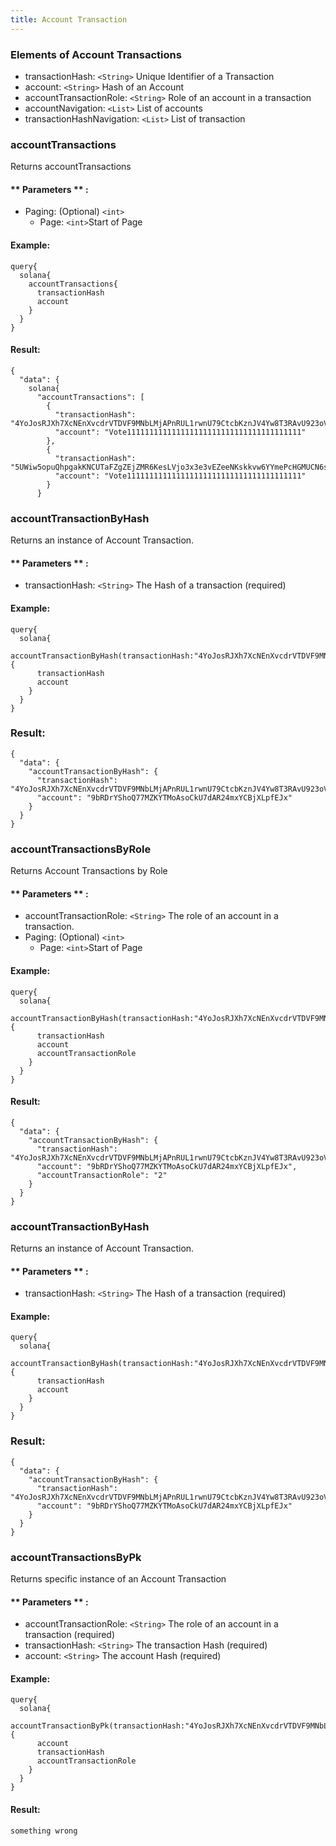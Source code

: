 ```yaml
---
title: Account Transaction
---
```


### Elements of Account Transactions 
* transactionHash: `<String>` Unique Identifier of a Transaction
* account: `<String>` Hash of an Account
* accountTransactionRole: `<String>` Role of an account in a transaction 
* accountNavigation: `<List>` List of accounts
* transactionHashNavigation: `<List>` List of transaction 

### accountTransactions
Returns accountTransactions 

#### ** Parameters ** : 
* Paging: (Optional) `<int>` 
  - Page: `<int>`Start of Page 

#### Example:
```
query{
  solana{
    accountTransactions{
      transactionHash
      account
    }
  }
}
```

#### Result:
```
{
  "data": {
    solana{
      "accountTransactions": [
        {
          "transactionHash": "4YoJosRJXh7XcNEnXvcdrVTDVF9MNbLMjAPnRUL1rwnU79CtcbKznJV4Yw8T3RAvU923oV4DE3XkBhA9BWhdtWeY",
          "account": "Vote111111111111111111111111111111111111111"
        },
        {
          "transactionHash": "5UWiw5opuQhpgakKNCUTaFZgZEjZMR6KesLVjo3x3e3vEZeeNKskkvw6YYmePcHGMUCN6soLgKfnVeA3mFzz5nnj",
          "account": "Vote111111111111111111111111111111111111111"
        }
      }

```

### accountTransactionByHash
Returns an instance of Account Transaction.

#### ** Parameters ** : 
* transactionHash: `<String>` The Hash of a transaction (required)

#### Example:
```
query{
  solana{
    accountTransactionByHash(transactionHash:"4YoJosRJXh7XcNEnXvcdrVTDVF9MNbLMjAPnRUL1rwnU79CtcbKznJV4Yw8T3RAvU923oV4DE3XkBhA9BWhdtWeY"){
      transactionHash
      account
    }
  }
}
```

### Result:
```
{
  "data": {
    "accountTransactionByHash": {
      "transactionHash": "4YoJosRJXh7XcNEnXvcdrVTDVF9MNbLMjAPnRUL1rwnU79CtcbKznJV4Yw8T3RAvU923oV4DE3XkBhA9BWhdtWeY",
      "account": "9bRDrYShoQ77MZKYTMoAsoCkU7dAR24mxYCBjXLpfEJx"
    }
  }
}
```

### accountTransactionsByRole
Returns Account Transactions by Role

#### ** Parameters ** : 
* accountTransactionRole: `<String>` The role of an account in a transaction. 
* Paging: (Optional) `<int>` 
  - Page: `<int>`Start of Page 

#### Example:
```
query{
  solana{
    accountTransactionByHash(transactionHash:"4YoJosRJXh7XcNEnXvcdrVTDVF9MNbLMjAPnRUL1rwnU79CtcbKznJV4Yw8T3RAvU923oV4DE3XkBhA9BWhdtWeY"){
      transactionHash
      account
      accountTransactionRole
    }
  }
}
```

#### Result:
```
{
  "data": {
    "accountTransactionByHash": {
      "transactionHash": "4YoJosRJXh7XcNEnXvcdrVTDVF9MNbLMjAPnRUL1rwnU79CtcbKznJV4Yw8T3RAvU923oV4DE3XkBhA9BWhdtWeY",
      "account": "9bRDrYShoQ77MZKYTMoAsoCkU7dAR24mxYCBjXLpfEJx",
      "accountTransactionRole": "2"
    }
  }
}
```

### accountTransactionByHash
Returns an instance of Account Transaction.

#### ** Parameters ** : 
* transactionHash: `<String>` The Hash of a transaction (required)

#### Example:
```
query{
  solana{
    accountTransactionByHash(transactionHash:"4YoJosRJXh7XcNEnXvcdrVTDVF9MNbLMjAPnRUL1rwnU79CtcbKznJV4Yw8T3RAvU923oV4DE3XkBhA9BWhdtWeY"){
      transactionHash
      account
    }
  }
}
```

### Result:
```
{
  "data": {
    "accountTransactionByHash": {
      "transactionHash": "4YoJosRJXh7XcNEnXvcdrVTDVF9MNbLMjAPnRUL1rwnU79CtcbKznJV4Yw8T3RAvU923oV4DE3XkBhA9BWhdtWeY",
      "account": "9bRDrYShoQ77MZKYTMoAsoCkU7dAR24mxYCBjXLpfEJx"
    }
  }
}
```

### accountTransactionsByPk
Returns specific instance of an Account Transaction 

#### ** Parameters ** : 
* accountTransactionRole: `<String>` The role of an account in a transaction (required)
* transactionHash: `<String>` The transaction Hash (required)
* account: `<String>` The account Hash (required)


#### Example:
```
query{
  solana{
    accountTransactionByPk(transactionHash:"4YoJosRJXh7XcNEnXvcdrVTDVF9MNbLMjAPnRUL1rwnU79CtcbKznJV4Yw8T3RAvU923oV4DE3XkBhA9BWhdtWeY",account:"Vote111111111111111111111111111111111111111",accountTransactionRole:"4"){
      account
      transactionHash
      accountTransactionRole
    }
  }
}
```

#### Result:
```
something wrong
```






